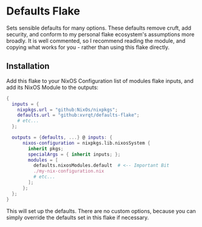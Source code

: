 # Defaults Flake

Sets sensible defaults for many options. These defaults remove cruft, add security, and conform to my personal flake ecosystem's assumptions more broadly. It is well commented, so I recommend reading the module, and copying what works for you - rather than using this flake directly.

## Installation

Add this flake to your NixOS Configuration list of modules flake inputs, and add its NixOS Module to the outputs:

```nix
{
  inputs = {
    nixpkgs.url = "github:NixOs/nixpkgs";
    defaults.url = "github:xvrqt/defaults-flake";
    # etc...
  };

  outputs = {defaults, ...} @ inputs: {
      nixos-configuration = nixpkgs.lib.nixosSystem {
        inherit pkgs;
        specialArgs = { inherit inputs; };
        modules = [
          defaults.nixosModules.default  # <-- Important Bit
          ./my-nix-configuration.nix
          # etc...
        ];
      };
  };
}
```

This will set up the defaults. There are no custom options, because you can simply override the defaults set in this flake if necessary.
